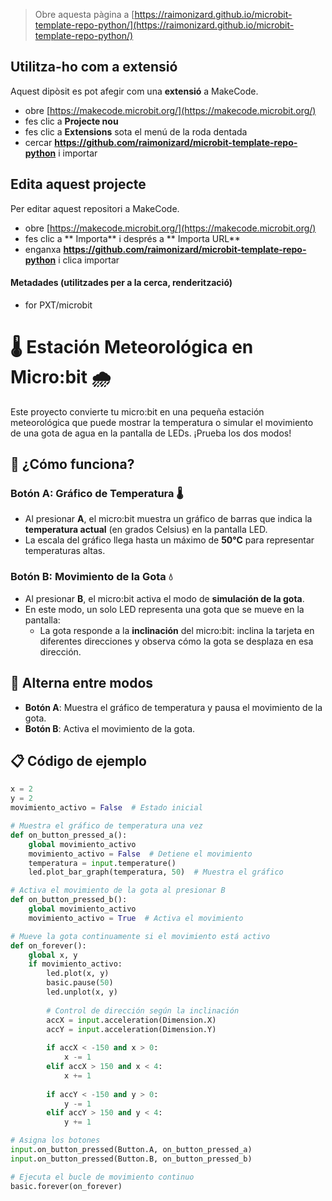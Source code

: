 
> Obre aquesta pàgina a [https://raimonizard.github.io/microbit-template-repo-python/](https://raimonizard.github.io/microbit-template-repo-python/)

## Utilitza-ho com a extensió

Aquest dipòsit es pot afegir com una **extensió** a MakeCode.

* obre [https://makecode.microbit.org/](https://makecode.microbit.org/)
* fes clic a **Projecte nou**
* fes clic a **Extensions** sota el menú de la roda dentada
* cercar **https://github.com/raimonizard/microbit-template-repo-python** i importar

## Edita aquest projecte

Per editar aquest repositori a MakeCode.

* obre [https://makecode.microbit.org/](https://makecode.microbit.org/)
* fes clic a ** Importa** i després a ** Importa URL**
* enganxa **https://github.com/raimonizard/microbit-template-repo-python** i clica importar

#### Metadades (utilitzades per a la cerca, renderització)

* for PXT/microbit
<script src="https://makecode.com/gh-pages-embed.js"></script><script>makeCodeRender("{{ site.makecode.home_url }}", "{{ site.github.owner_name }}/{{ site.github.repository_name }}");</script>

# 🌡️ Estación Meteorológica en Micro:bit 🌧️

Este proyecto convierte tu micro:bit en una pequeña estación meteorológica que puede mostrar la temperatura o simular el movimiento de una gota de agua en la pantalla de LEDs. ¡Prueba los dos modos!

## 🚀 ¿Cómo funciona?

### Botón A: Gráfico de Temperatura 🌡️
- Al presionar **A**, el micro:bit muestra un gráfico de barras que indica la **temperatura actual** (en grados Celsius) en la pantalla LED.
- La escala del gráfico llega hasta un máximo de **50°C** para representar temperaturas altas.
  
### Botón B: Movimiento de la Gota 💧
- Al presionar **B**, el micro:bit activa el modo de **simulación de la gota**.
- En este modo, un solo LED representa una gota que se mueve en la pantalla:
  - La gota responde a la **inclinación** del micro:bit: inclina la tarjeta en diferentes direcciones y observa cómo la gota se desplaza en esa dirección.
  
## 🔄 Alterna entre modos
- **Botón A**: Muestra el gráfico de temperatura y pausa el movimiento de la gota.
- **Botón B**: Activa el movimiento de la gota. 

## 📋 Código de ejemplo

```python
x = 2
y = 2
movimiento_activo = False  # Estado inicial

# Muestra el gráfico de temperatura una vez
def on_button_pressed_a():
    global movimiento_activo
    movimiento_activo = False  # Detiene el movimiento
    temperatura = input.temperature()
    led.plot_bar_graph(temperatura, 50)  # Muestra el gráfico

# Activa el movimiento de la gota al presionar B
def on_button_pressed_b():
    global movimiento_activo
    movimiento_activo = True  # Activa el movimiento

# Mueve la gota continuamente si el movimiento está activo
def on_forever():
    global x, y
    if movimiento_activo:
        led.plot(x, y)
        basic.pause(50)
        led.unplot(x, y)
        
        # Control de dirección según la inclinación
        accX = input.acceleration(Dimension.X)
        accY = input.acceleration(Dimension.Y)
        
        if accX < -150 and x > 0:
            x -= 1
        elif accX > 150 and x < 4:
            x += 1
        
        if accY < -150 and y > 0:
            y -= 1
        elif accY > 150 and y < 4:
            y += 1

# Asigna los botones
input.on_button_pressed(Button.A, on_button_pressed_a)
input.on_button_pressed(Button.B, on_button_pressed_b)

# Ejecuta el bucle de movimiento continuo
basic.forever(on_forever)

